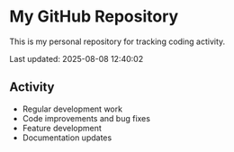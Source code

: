 # My GitHub Repository

This is my personal repository for tracking coding activity.

Last updated: 2025-08-08 12:40:02

## Activity
- Regular development work
- Code improvements and bug fixes
- Feature development
- Documentation updates
